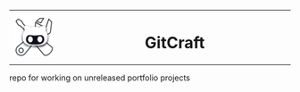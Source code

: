 <table>
    <tr>
        <td width="100"><img src='./resources/images/logo.png' \></td>
        <td width="500"><h1 align='center'>GitCraft</h1></td>
    </tr>
</table>

repo for working on unreleased portfolio projects
